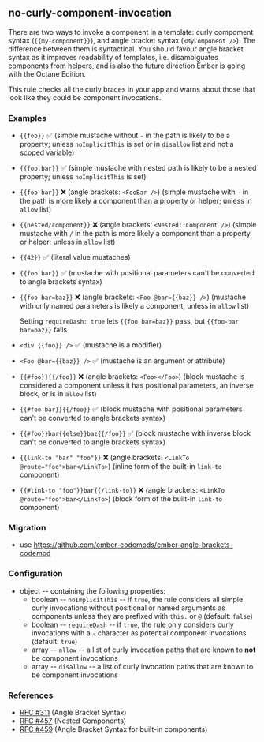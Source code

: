 ## no-curly-component-invocation

There are two ways to invoke a component in a template: curly compoment syntax
(`{{my-component}}`), and angle bracket syntax (`<MyComponent />`). The
difference between them is syntactical. You should favour angle bracket syntax
as it improves readability of templates, i.e. disambiguates components from
helpers, and is also the future direction Ember is going with the Octane
Edition.

This rule checks all the curly braces in your app and warns about those that
look like they could be component invocations.

### Examples

- `{{foo}}` ✅
  (simple mustache without `-` in the path is likely to be a property; unless
  `noImplicitThis` is set or in `disallow` list and not a scoped variable)

- `{{foo.bar}}` ✅
  (simple mustache with nested path is likely to be a nested property; unless
  `noImplicitThis` is set)

- `{{foo-bar}}` ❌ (angle brackets: `<FooBar />`)
  (simple mustache with `-` in the path is more likely a component than a
  property or helper; unless in `allow` list)

- `{{nested/component}}` ❌ (angle brackets: `<Nested::Component />`)
  (simple mustache with `/` in the path is more likely a component than a
  property or helper; unless in `allow` list)

- `{{42}}` ✅
  (literal value mustaches)

- `{{foo bar}}` ✅
  (mustache with positional parameters can't be converted to angle brackets
  syntax)

- `{{foo bar=baz}}` ❌ (angle brackets: `<Foo @bar={{baz}} />`)
  (mustache with only named parameters is likely a component; unless in
  `allow` list)

  Setting `requireDash: true` lets `{{foo bar=baz}}` pass, but
  `{{foo-bar bar=baz}}` fails

- `<div {{foo}} />` ✅
  (mustache is a modifier)

- `<Foo @bar={{baz}} />` ✅
  (mustache is an argument or attribute)

- `{{#foo}}{{/foo}}` ❌ (angle brackets: `<Foo></Foo>`)
  (block mustache is considered a component unless it has positional
  parameters, an inverse block, or is in `allow` list)

- `{{#foo bar}}{{/foo}}` ✅
  (block mustache with positional parameters can't be converted to angle
  brackets syntax)

- `{{#foo}}bar{{else}}baz{{/foo}}` ✅
  (block mustache with inverse block can't be converted to angle
  brackets syntax)

- `{{link-to "bar" "foo"}}` ❌ (angle brackets: `<LinkTo @route="foo">bar</LinkTo>`)
  (inline form of the built-in `link-to` component)

- `{{#link-to "foo"}}bar{{/link-to}}` ❌ (angle brackets: `<LinkTo @route="foo">bar</LinkTo>`)
  (block form of the built-in `link-to` component)

### Migration

- use https://github.com/ember-codemods/ember-angle-brackets-codemod

### Configuration

- object -- containing the following properties:
  - boolean -- `noImplicitThis` -- if `true`, the rule considers all simple
    curly invocations without positional or named arguments as components unless
    they are prefixed with `this.` or `@` 
    (default: `false`)
  - boolean -- `requireDash` -- if `true`, the rule only considers curly
    invocations with a `-` character as potential component invocations
    (default: `true`)
  - array -- `allow` -- a list of curly invocation paths that are known to
    **not** be component invocations
  - array -- `disallow` -- a list of curly invocation paths that are known to
    be component invocations

### References

- [RFC #311](https://github.com/emberjs/rfcs/pull/311) (Angle Bracket Syntax)
- [RFC #457](https://github.com/emberjs/rfcs/pull/457) (Nested Components)
- [RFC #459](https://github.com/emberjs/rfcs/pull/459) (Angle Bracket Syntax for built-in components)
